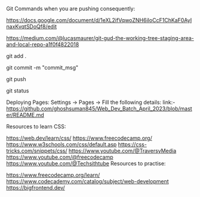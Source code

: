 Git Commands when you are pushing consequently:

https://docs.google.com/document/d/1eXL2ifVqwoZNH6iIoCcF1ChKaF0AyInaxKvqtSDoQf8/edit

https://medium.com/@lucasmaurer/git-gud-the-working-tree-staging-area-and-local-repo-a1f0f4822018

git add .

git commit -m "commit_msg"

git push

git status

Deploying Pages: Settings -> Pages -> Fill the following details:
link:- https://github.com/ghoshsuman845/Web_Dev_Batch_April_2023/blob/master/README.md


Resources to learn CSS:

https://web.dev/learn/css/
https://www.freecodecamp.org/
https://www.w3schools.com/css/default.asp
https://css-tricks.com/snippets/css/
https://www.youtube.com/@TraversyMedia
https://www.youtube.com/@freecodecamp
https://www.youtube.com/@Techsithtube
Resources to practise:

https://www.freecodecamp.org/learn/
https://www.codecademy.com/catalog/subject/web-development
https://bigfrontend.dev/
